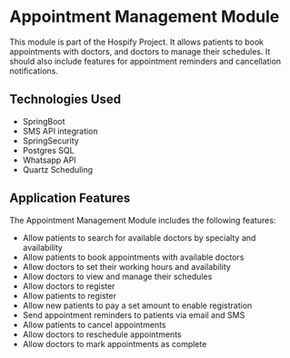 # Appointment Management Module

This module is part of the Hospify Project. It allows patients to book appointments with doctors, and doctors to manage their schedules. It should also include features for appointment reminders and cancellation notifications.

## Technologies Used

- SpringBoot
- SMS API integration
- SpringSecurity
- Postgres SQL
- Whatsapp API
- Quartz Scheduling




## Application Features

The Appointment Management Module includes the following features:

- Allow patients to search for available doctors by specialty and availability
- Allow patients to book appointments with available doctors
- Allow doctors to set their working hours and availability
- Allow doctors to view and manage their schedules
- Allow doctors to register 
- Allow patients to register
- Allow new patients to pay a set amount to enable registration
- Send appointment reminders to patients via email and SMS
- Allow patients to cancel appointments
- Allow doctors to reschedule appointments
- Allow doctors to mark appointments as complete
